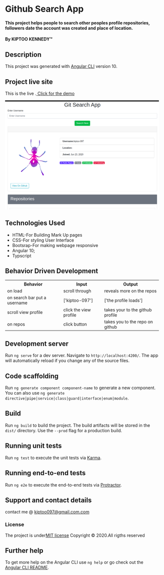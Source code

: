#  Github Search App
#### This project helps people to search other peoples profile repositories, followers date the account was created and place of location.
#### By **KIPTOO KENNEDY**&trade;

## Description

This project was generated with [Angular CLI](https://github.com/angular/angular-cli) version 10.

## Project live site
  This is the live .[ Click for the demo]( https://kiptoo-097.github.io/Git-search/)

  ![Image](src/assets/img.png)

  ## Technologies Used
* HTML-For Building Mark Up pages
* CSS-For styling User Interface
* Bootsrap-For making webpage responsive
* Angular 10;
* Typscript

## Behavior Driven Development
<table>
    <tr>
      <th>Behavior</th> 
      <th>Input</th> 
      <th>Output</th>   
    </tr>
    <tr>
        <td>on load</td>
        <td>scroll through </td>
        <td>reveals more on the repos</td>
    </tr> 
    <tr>
        <td>on search bar put a username</td>
        <td>['kiptoo-097']</td>
        <td>['the profile loads']</td>
    </tr>
    <tr>
        <td>scroll  view profile</td>
        <td>click the view profile</td>
        <td>takes your to the github profile</td>
    </tr>
    <tr>
        <td>on repos</td>
        <td>click button</td>
        <td>takes you to the repo on github</td>
    </tr>
       
</table>


## Development server

Run `ng serve` for a dev server. Navigate to `http://localhost:4200/`. The app will automatically reload if you change any of the source files.

## Code scaffolding

Run `ng generate component component-name` to generate a new component. You can also use `ng generate directive|pipe|service|class|guard|interface|enum|module`.

## Build

Run `ng build` to build the project. The build artifacts will be stored in the `dist/` directory. Use the `--prod` flag for a production build.

## Running unit tests

Run `ng test` to execute the unit tests via [Karma](https://karma-runner.github.io).

## Running end-to-end tests

Run `ng e2e` to execute the end-to-end tests via [Protractor](http://www.protractortest.org/).

## Support and contact details
contact me @ kiptoo097@gmail.com.com
### License
The project is under[MIT license](/blob/master/LICENSE)
Copyright &copy; 2020.All rigths reserved

## Further help

To get more help on the Angular CLI use `ng help` or go check out the [Angular CLI README](https://github.com/angular/angular-cli/blob/master/README.md).